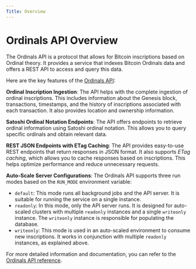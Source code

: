 ```yaml
---
Title: Overview
---
```


# Ordinals API Overview

The Ordinals API is a protocol that allows for Bitcoin inscriptions based on Ordinal theory. It provides a service that indexes Bitcoin Ordinals data and offers a REST API to access and query this data.

Here are the key features of the [Ordinals API](https://github.com/hirosystems/ordinals-api):

**Ordinal Inscription Ingestion**: The API helps with the complete ingestion of ordinal inscriptions. This includes information about the Genesis block, transactions, timestamps, and the history of inscriptions associated with each transaction. It also provides location and ownership information.

**Satoshi Ordinal Notation Endpoints**: The API offers endpoints to retrieve ordinal information using Satoshi ordinal notation. This allows you to query specific ordinals and obtain relevant data.

**REST JSON Endpoints with ETag Caching**: The API provides easy-to-use REST endpoints that return responses in JSON format. It also supports *ETag caching*, which allows you to cache responses based on inscriptions. This helps optimize performance and reduce unnecessary requests.

**Auto-Scale Server Configurations**: The Ordinals API supports three run modes based on the `RUN_MODE` environment variable:

- `default`: This mode runs all background jobs and the API server. It is suitable for running the service on a single instance.
- `readonly`: In this mode, only the API server runs. It is designed for auto-scaled clusters with multiple `readonly` instances and a single `writeonly` instance. The `writeonly` instance is responsible for populating the database.
- `writeonly`: This mode is used in an auto-scaled environment to consume new inscriptions. It works in conjunction with multiple `readonly` instances, as explained above.

For more detailed information and documentation, you can refer to the [Ordinals API reference](https://docs.hiro.so/ordinals).